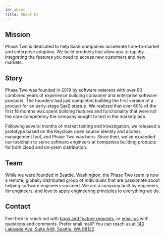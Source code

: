 ```yaml
---
id: about
title: About Us
---
```


## Mission 

Phase Two is dedicated to help SaaS companies accelerate time-to-market and enterprise adoption. We build products that allow you to rapidly integrating the features you need to access new customers and new markets.

## Story

Phase Two was founded in 2019 by software veterans with over 60 combined years of experience building consumer and enterprise software products. The founders had just completed building the first version of a product for an early-stage SaaS startup. We realized that over 60% of the first 18 months was spent building features and functionality that were not the core competency the company sought to test in the marketplace.

Following several months of market testing and investigation, we released a prototype based on the Keycloak open source identity and access management tool, and Phase Two was born. Since then, we've expanded our toolchain to serve software engineers at companies building products for both cloud and on-prem distribution.

## Team

While we were founded in Seattle, Washington, the Phase Two team is now a remote, globally distributed group of individuals that are passionate about helping software engineers succeed. We are a company built by engineers, for engineers, and love to apply engineering principles to everything we do.

## Contact

Feel free to reach out with [bugs and feature requests](https://github.com/p2-inc/phasetwo/issues), or [email us](mailto:support@phasetwo.io) with questions and comments. Prefer snail mail? You can reach us at [140 Lakeside Ave, Suite A49, Seattle, WA 98122](https://goo.gl/maps/69ypGd4U3Z8Tkirg7).
